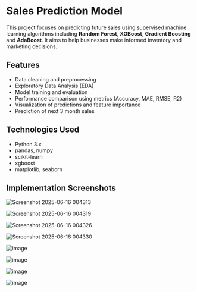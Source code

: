 # Sales Prediction Model

This project focuses on predicting future sales using supervised machine learning algorithms including **Random Forest**, **XGBoost**, **Gradient Boosting** and **AdaBoost**. It aims to help businesses make informed inventory and marketing decisions.

## Features

- Data cleaning and preprocessing
- Exploratory Data Analysis (EDA)
- Model training and evaluation
- Performance comparison using metrics (Accuracy, MAE, RMSE, R2)
- Visualization of predictions and feature importance
- Prediction of next 3 month sales

## Technologies Used

- Python 3.x
- pandas, numpy
- scikit-learn
- xgboost
- matplotlib, seaborn

## Implementation Screenshots

![Screenshot 2025-06-16 004313](https://github.com/user-attachments/assets/54fcbebf-2870-4ced-a410-6a855a3d8347)

![Screenshot 2025-06-16 004319](https://github.com/user-attachments/assets/db81b635-3a8a-4c4b-969d-b4d58e25321c)

![Screenshot 2025-06-16 004326](https://github.com/user-attachments/assets/6a2bd8db-102e-4243-9676-7eb56e2b0ef9)

![Screenshot 2025-06-16 004330](https://github.com/user-attachments/assets/9178574b-c302-4fa9-97d8-405a817a4dd8)

![image](https://github.com/user-attachments/assets/25506336-6274-47af-ad21-fc2279613829)

![image](https://github.com/user-attachments/assets/b3d93a49-be33-485f-adda-2a58c45670dc)

![image](https://github.com/user-attachments/assets/05e2c120-af36-4e22-8554-1f9a4983dc98)

![image](https://github.com/user-attachments/assets/d703d28f-651f-49bb-9e5c-7a67af3eadc5)
